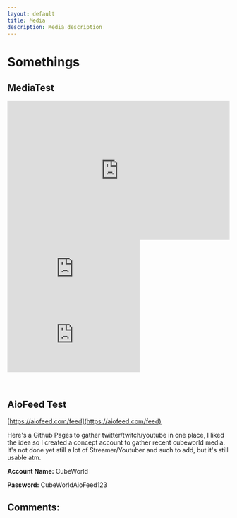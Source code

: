 ```yaml
---
layout: default
title: Media
description: Media description
---
```

# Somethings

## MediaTest

<iframe width="560" height="315" style="width:100%" src="https://www.youtube.com/embed/?list=PLWy0Jf96bIqw9sCG-mPfAsVko9J9CCXsn" title="YouTube" frameborder="0" allow="accelerometer; autoplay; clipboard-write; encrypted-media; gyroscope; picture-in-picture" allowfullscreen></iframe>

<div class="twitch">
  <div class="twitch-video">
    <iframe
      src="https://player.twitch.tv/?channel=monstercat&!autoplay&parent=paroyer.github.io&autoplay=false"
      frameborder="0"
      scrolling="no"
      title="myFrameTwitchVideo"
      allowfullscreen="true">
    </iframe>
  </div>
  <div class="twitch-chat">
    <iframe
      frameborder="0"
      scrolling="no"
      title="myFrameTwitchChat"
      src="https://www.twitch.tv/embed/monstercat/chat?darkpopout&parent=paroyer.github.io">
    </iframe>
  </div>
</div>

&nbsp;&nbsp;&nbsp;&nbsp;&nbsp;&nbsp; 

## AioFeed Test

[https://aiofeed.com/feed](https://aiofeed.com/feed)

Here's a Github Pages to gather twitter/twitch/youtube in one place, I liked the idea so I created a concept account to gather recent cubeworld media. It's not done yet still a lot of Streamer/Youtuber and such to add, but it's still usable atm.

**Account Name:** CubeWorld

**Password:** CubeWorldAioFeed123

## Comments:

<script src="https://utteranc.es/client.js"
        repo="Paroyer/Comment" 
        issue-term="pathname"
        theme="github-dark"
        label="Comment"
        crossorigin="anonymous"
        async>
</script>  
